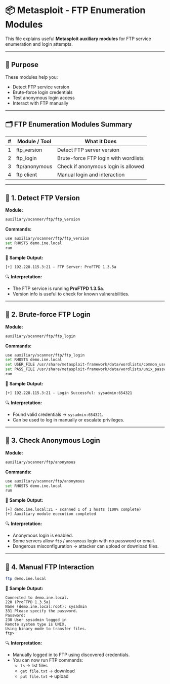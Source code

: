 # 📦 Metasploit - FTP Enumeration Modules

This file explains useful **Metasploit auxiliary modules** for FTP service enumeration and login attempts.  

---

## 🎯 Purpose

These modules help you:  
- Detect FTP service version  
- Brute-force login credentials  
- Test anonymous login access  
- Interact with FTP manually  

---

## 🗂️ FTP Enumeration Modules Summary

| #  | Module / Tool     | What it Does                           |
|----|-------------------|----------------------------------------|
| 1  | ftp_version       | Detect FTP server version              |
| 2  | ftp_login         | Brute-force FTP login with wordlists   |
| 3  | ftp/anonymous     | Check if anonymous login is allowed    |
| 4  | ftp client        | Manual login and interaction           |

---

## 🔎 1. Detect FTP Version

**Module:**
```bash
auxiliary/scanner/ftp/ftp_version
```

**Commands:**
```bash
use auxiliary/scanner/ftp/ftp_version
set RHOSTS demo.ine.local
run
```

📸 **Sample Output:**
```
[+] 192.228.115.3:21 - FTP Server: ProFTPD 1.3.5a
```

🔍 **Interpretation:**
- The FTP service is running **ProFTPD 1.3.5a**.  
- Version info is useful to check for known vulnerabilities.  

---

## 🔐 2. Brute-force FTP Login

**Module:**
```bash
auxiliary/scanner/ftp/ftp_login
```

**Commands:**
```bash
use auxiliary/scanner/ftp/ftp_login
set RHOSTS demo.ine.local
set USER_FILE /usr/share/metasploit-framework/data/wordlists/common_users.txt
set PASS_FILE /usr/share/metasploit-framework/data/wordlists/unix_passwords.txt
run
```

📸 **Sample Output:**
```
[+] 192.228.115.3:21 - Login Successful: sysadmin:654321
```

🔍 **Interpretation:**
- Found valid credentials → `sysadmin:654321`.  
- Can be used to log in manually or escalate privileges.  

---

## 👤 3. Check Anonymous Login

**Module:**
```bash
auxiliary/scanner/ftp/anonymous
```

**Commands:**
```bash
use auxiliary/scanner/ftp/anonymous
set RHOSTS demo.ine.local
run
```

📸 **Sample Output:**
```
[+] demo.ine.local:21 - scanned 1 of 1 hosts (100% complete)
[+] Auxiliary module ececution completed
```

🔍 **Interpretation:**
- Anonymous login is enabled.  
- Some servers allow `ftp` / `anonymous` login with no password or email.  
- Dangerous misconfiguration → attacker can upload or download files.  

---

## 📂 4. Manual FTP Interaction
```bash
ftp demo.ine.local
```

📸 **Sample Output:**
```
Connected to demo.ine.local.
220 (ProFTPD 1.3.5a)
Name (demo.ine.local:root): sysadmin
331 Please specify the password.
Password:
230 User sysadmin logged in
Remote system type is UNIX.
Using binary mode to transfer files.
ftp>
```

🔍 **Interpretation:**
- Manually logged in to FTP using discovered credentials.  
- You can now run FTP commands:  
  - `ls` → list files  
  - `get file.txt` → download  
  - `put file.txt` → upload  
